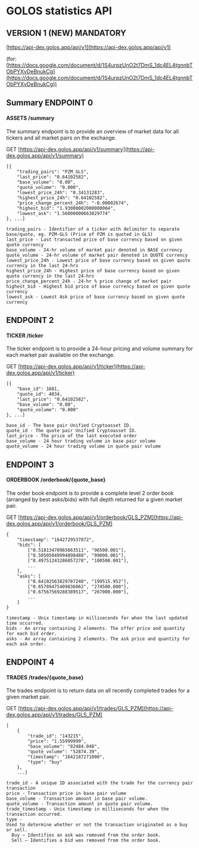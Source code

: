 # GOLOS statistics API



## VERSION 1 (NEW) MANDATORY

[https://api-dex.golos.app/api/v1](https://api-dex.golos.app/api/v1)

(for:
[https://docs.google.com/document/d/1S4urpzUnO2t7DmS_1dc4EL4tgnnbTObPYXvDeBnukCg](https://docs.google.com/document/d/1S4urpzUnO2t7DmS_1dc4EL4tgnnbTObPYXvDeBnukCg))

## Summary ENDPOINT 0
#### ASSETS   /summary
The summary endpoint is to provide an overview of market data for all tickers and all market pairs on the exchange.

GET [https://api-dex.golos.app/api/v1/summary](https://api-dex.golos.app/api/v1/summary)

```
[{
    "trading_pairs": "PZM_GLS",
    "last_price": "0.64102582",
    "base_volume": "0.00",
    "quote_volume": "0.000",
    "lowest_price_24h": "0.34131283",
    "highest_price_24h": "0.64102582",
    "price_change_percent_24h": "-0.00002674",
    "highest_bid": "1.93000002000000004",
    "lowest_ask": "1.56000000663829774"
}, ...]
```

```
trading_pairs - Identifier of a ticker with delimiter to separate base/quote, eg. PZM-GLS (Price of PZM is quoted in GLS)
last_price - Last transacted price of base currency based on given quote currency
base_volume - 24-hr volume of market pair denoted in BASE currency
quote_volume - 24-hr volume of market pair denoted in QUOTE currency
lowest_price_24h - Lowest price of base currency based on given quote currency in the last 24-hrs
highest_price_24h - Highest price of base currency based on given quote currency in the last 24-hrs
price_change_percent_24h - 24-hr % price change of market pair
highest_bid - Highest bid price of base currency based on given quote currency
lowest_ask - Lowest Ask price of base currency based on given quote currency

```


## ENDPOINT 2
#### TICKER /ticker
The ticker endpoint is to provide a 24-hour pricing and volume summary for each market pair available on the exchange.

GET [https://api-dex.golos.app/api/v1/ticker](https://api-dex.golos.app/api/v1/ticker)

```
[{
    "base_id": 1681,
    "quote_id": 4834,
    "last_price": "0.64102582",
    "base_volume": "0.00",
    "quote_volume": "0.000"
}, ...]
```


```
base_id - The base pair Unified Cryptoasset ID.
quote_id - The quote pair Unified Cryptoasset ID.
last_price - The price of the last executed order
base_volume - 24 hour trading volume in base pair volume
quote_volume - 24 hour trading volume in quote pair volume

```


## ENDPOINT 3
#### ORDERBOOK /orderbook/{quote_base}
The order book endpoint is to provide a complete level 2 order book (arranged by best asks/bids) with full depth returned for a given market pair.

GET [https://api-dex.golos.app/api/v1/orderbook/GLS_PZM](https://api-dex.golos.app/api/v1/orderbook/GLS_PZM)

```
{
    "timestamp": "1642729537872",
    "bids": [
        ["0.51813470965663511", "96500.001"],
        ["0.50505049994898488", "99000.001"],
        ["0.49751243286057278", "100500.001"],
        ...
    ],
    "asks": [
        ["0.64102563829787240", "199515.952"],
        ["0.65789475409836062", "274500.000"],
        ["0.67567569288389517", "267000.000"],
        ...
    ]
}
```

```
timestamp - Unix timestamp in milliseconds for when the last updated time occurred.
bids - An array containing 2 elements. The offer price and quantity for each bid order.
asks - An array containing 2 elements. The ask price and quantity for each ask order.

```

## ENDPOINT 4
#### TRADES /trades/{quote_base}
The trades endpoint is to return data on all recently completed trades for a given market pair.

GET [https://api-dex.golos.app/api/v1/trades/GLS_PZM](https://api-dex.golos.app/api/v1/trades/GLS_PZM)

```
[
    {
        "trade_id": "143215",
        "price": "1.55999999",
        "base_volume": "82484.048",
        "quote_volume": "52874.39",
        "timestamp": "1642187271000",
        "type": "buy"
    },
    ...]
```

```
trade_id - A unique ID associated with the trade for the currency pair transaction
price - Transaction price in base pair volume
base_volume - Transaction amount in base pair volume.
quote_volume - Transaction amount in quote pair volume.
trade_timestamp - Unix timestamp in milliseconds for when the transaction occurred.
type - 
Used to determine whether or not the transaction originated as a buy or sell.
  Buy – Identifies an ask was removed from the order book.
  Sell – Identifies a bid was removed from the order book.
```
                   
